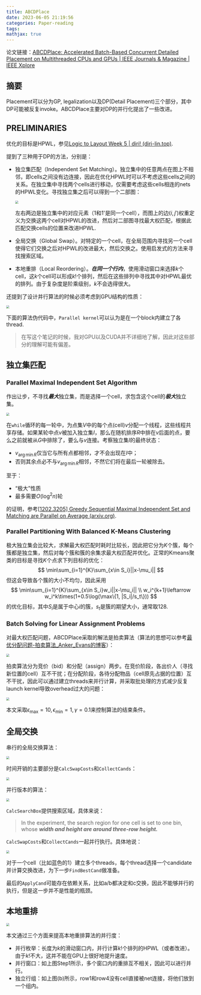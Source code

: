 ```yaml
---
title: ABCDPlace
date: 2023-06-05 21:19:56
categories: Paper-reading
tags:
mathjax: true
---
```


论文链接：[ABCDPlace: Accelerated Batch-Based Concurrent Detailed Placement on Multithreaded CPUs and GPUs | IEEE Journals & Magazine | IEEE Xplore](https://ieeexplore.ieee.org/abstract/document/8982049)

## 摘要

Placement可以分为GP, legalization以及DP(Detail Placement)三个部分，其中DP可能被反复invoke。ABCDPlace主要对DP的并行化提出了一些改进。

## PRELIMINARIES

优化的目标是HPWL，参见[Logic to Layout Week 5 | diri! (diri-lin.top)](https://diri-lin.top/Learning/EDA/Logic-to-Layout-Week-5/#Half-Perimeter-Wirelength-HPWL).

提到了三种用于DP的方法，分别是：

+ 独立集匹配（Independent Set Matching）。独立集中的任意两点在图上不相邻，即cells之间没有边连接，因此在优化HPWL时可以不考虑这些cells之间的关系。在独立集中寻找两个cells进行移动，仅需要考虑这些cells相连的nets的HPWL变化。寻找独立集之后可以得到一个二部图：

  <img src="https://raw.githubusercontent.com/diriLin/blog_img/main/20230605175206.png" style="zoom: 50%;" />

  左右两边是独立集中的对应元素（1和1'是同一个cell），而图上的边$(i,j')$权重定义为交换这两个cell对HPWL的改进，然后对二部图寻找最大权匹配，根据此匹配交换cells的位置来改进HPWL. 

+ 全局交换（Global Swap）。对特定的一个cell，在全局范围内寻找另一个cell使得它们交换之后对HPWL的改进最大，然后交换之。使用启发式的方法来寻找搜索区域。

+ 本地重排（Local Reordering）。***在同一个行内***，使用滑动窗口来选择$k$个cell，这$k$个cell可以形成$k!$个排列，然后在这些排列中寻找其中对HPWL最优的排列。由于复杂度是阶乘级别，$k$不会选得很大。

还提到了设计并行算法的时候必须考虑到GPU结构的性质：

<img src="https://raw.githubusercontent.com/diriLin/blog_img/main/20230606112656.png" style="zoom:50%;"/>

下面的算法伪代码中，`Parallel kernel`可以认为是在一个block内建立了各thread.

> 在写这个笔记的时候，我对GPU以及CUDA并不详细地了解，因此对这些部分的理解可能有偏差。

## 独立集匹配

### Parallel Maximal Independent Set Algorithm

作出让步，不寻找***最大***独立集，而是选择一个cell，求包含这个cell的***极大***独立集。

<img src="https://raw.githubusercontent.com/diriLin/blog_img/main/20230605165526.png" style="zoom: 50%;" />

在`while`循环的每一轮中，为点集$V$中的每个点(cell)$v$分配一个线程，这些线程共享存储。如果某轮中点$v$被加入独立集$I$，那么在随机排序$R$中排在$v$后面的点，要么之前就被从$G$中排除了，要么与$v$连接。考察独立集$I$的最终状态：
+ $v_{\arg\min R}$仅当它与所有点都相邻，才不会出现在$I$中；
+ 否则其余点必不与$v_{\arg\min R}$相邻，不然它们将在最后一轮被除去。

至于：
  + “极大”性质
  + 最多需要$O(\log^2n)$轮

的证明，参考[[1202.3205\] Greedy Sequential Maximal Independent Set and Matching are Parallel on Average (arxiv.org)](https://arxiv.org/abs/1202.3205). 

### Parallel Partitioning With Balanced K-Means Clustering

极大独立集会比较大，求解最大权匹配时耗时比较长，因此把它分为$K$个簇，每个簇都是独立集，然后对每个簇和簇的余集求最大权匹配并优化。正常的Kmeans聚类的目标是寻找$K$​个点求下列目标的优化：
$$
\min\sum_{i=1}^{K}\sum_{x\in S_i}||x-\mu_i||
$$
但这会导致各个簇的大小不均匀，因此采用
$$
\min\sum_{i=1}^{K}\sum_{x\in S_i}w_i||x-\mu_i|| \\
w_i^{k+1}\leftarrow w_i^k\times(1+0.5\log(\max\{1, |S_i|/s_t\}))
$$
的优化目标，其中$S_i$是属于中心$i$的簇，$s_t$是簇的期望大小，通常取128.

### Batch Solving for Linear Assignment Problems

对最大权匹配问题，ABCDPlace采取的解法是拍卖算法（算法的思想可以参考[最优分配问题-拍卖算法_Anker_Evans的博客](https://blog.csdn.net/Anker_Evans/article/details/106539488)）：

<img src="https://raw.githubusercontent.com/diriLin/blog_img/main/20230606115342.png" style="zoom: 50%;" />

拍卖算法分为竞价（bid）和分配（assign）两步。在竞价阶段，各出价人（寻找新位置的cell）互不干扰；在分配阶段，各待分配物品（cell原先占据的位置）互不干扰，因此可以通过建立threads来并行计算，并采取批处理的方式减少反复launch kernel导致overhead过大的问题：

<img src="https://raw.githubusercontent.com/diriLin/blog_img/main/20230606142410.png" style="zoom:50%;" />

本文采取$\epsilon_{\max}=10, \epsilon_{\min}=1, \gamma=0.1$来控制算法的结束条件。

## 全局交换

串行的全局交换算法：

<img src="https://raw.githubusercontent.com/diriLin/blog_img/main/20230606211151.png" style="zoom:50%;" />

时间开销的主要部分是`CalcSwapCosts`和`CollectCands`：

<img src="https://raw.githubusercontent.com/diriLin/blog_img/main/20230607162449.png" style="zoom:50%;" />

并行版本的算法：

<img src="https://raw.githubusercontent.com/diriLin/blog_img/main/20230606211911.png" style="zoom:50%;" />

`CalcSearchBox`提供搜索区域，具体来说：

> In the experiment, the search region for one cell is set to one bin, whose ***width and height are around three-row height.***

`CalcSwapCosts`和`CollectCands`一起并行执行。具体地说：

<img src="https://raw.githubusercontent.com/diriLin/blog_img/main/20230606212527.png" style="zoom:50%;" />

对于一个cell（比如蓝色的1）建立多个threads，每个thread选择一个candidate并计算交换改进，为下一步`FindBestCand`做准备。

最后的`ApplyCand`可能存在依赖关系，比如a/b都决定和c交换，因此不能够并行的执行，但是这一步并不是性能的瓶颈。

## 本地重排

<img src="https://raw.githubusercontent.com/diriLin/blog_img/main/20230607162735.png" style="zoom:50%;" />

本文通过三个方面来提高本地重排算法的并行度：

+ 并行枚举：长度为$k$的滑动窗口内，并行计算$k!$个排列的HPWL（或者改进）。由于$k!$不大，这并不能在GPU上很好地提升速度。
+ 并行窗口：如上图Step1所示，多个窗口内的重排互不相关，因此可以进行并行。
+ 独立行组：如上图(b)所示，row1和row4没有cell直接被net连接，将他们放到一个组内。
